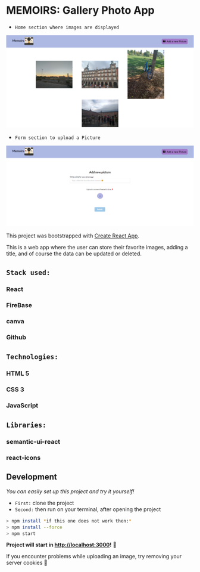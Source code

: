 # MEMOIRS: Gallery Photo App

<!-- ![](./src/asset/logoGA.png) -->

* `Home section where images are displayed`

![](./src/asset/home-gallery-app.png)

* `Form section to upload a Picture`

![](./src/asset/upload-form-gallery-app.png)

This project was bootstrapped with [Create React App](https://github.com/facebook/create-react-app).

This is a web app where the user can store their favorite images, adding a title, and of course the data can be updated or deleted.

## `Stack used:`

### React
### FireBase
### canva
### Github

## `Technologies:`

### HTML 5
### CSS 3
### JavaScript

## `Libraries:`

### semantic-ui-react
### react-icons

## Development
_You can easily set up this project and try it yourself!_

* `First:` clone the project
* `Second:` then run on your terminal, after opening the project

```bash
> npm install *if this one does not work then:*
> npm install --force
> npm start
```

**Project will start in [http://localhost:3000](http://localhost:3000)!** 🎉

If you encounter problems while uploading an image, try removing your server cookies 🍪
